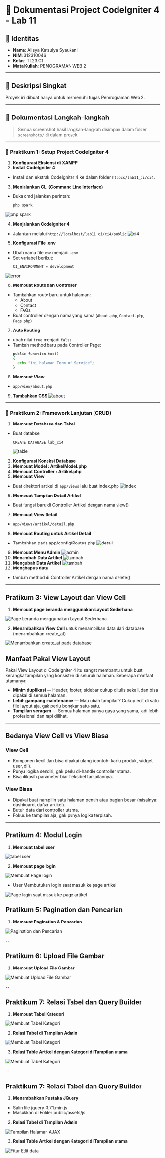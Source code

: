 # 📘 Dokumentasi Project CodeIgniter 4 - Lab 11

## 🧕 Identitas

- **Nama**: Alisya Katsulya Syaukani 
- **NIM**: 312310046
- **Kelas**: TI.23.C1  
- **Mata Kuliah**: PEMOGRAMAN WEB 2  

---

## 📁 Deskripsi Singkat

Proyek ini dibuat hanya untuk memenuhi tugas Pemrograman Web 2.  

---

## 📸 Dokumentasi Langkah-langkah

> Semua screenshot hasil langkah-langkah disimpan dalam folder `screenshots/` di dalam proyek.

---

### 🔧 Praktikum 1: Setup Project CodeIgniter 4

1. **Konfigurasi Ekstensi di XAMPP**  
2. **Install CodeIgniter 4** 
  - Install dan ekstrak CodeIgniter 4 ke dalam folder `htdocs/lab11_ci/ci4`.

3. **Menjalankan CLI (Command Line Interface)**
  - Buka cmd jalankan perintah:
    ```bash
    php spark
    ```
 ![php spark](screenshots/1.png)

4. **Menjalankan CodeIgniter 4**
  - Jalankan melalui `http://localhost/lab11_ci/ci4/public`
  ![ci4](screenshots/2.png)

5. **Konfigurasi File .env**
  - Ubah nama file `env` menjadi `.env`
  - Set variabel berikut:
    ```
    CI_ENVIRONMENT = development
    ```
  ![error](screenshots/3.png)

 6. **Membuat Route dan Controller**
   - Tambahkan route baru untuk halaman:
     - About
     - Contact
     - FAQs
   - Buat controller dengan nama yang sama (`About.php`, `Contact.php`, `Faqs.php`)

7. **Auto Routing**
  - ubah nilai `true` menjadi `false`
  - Tambah method baru pada Controller Page:
    ```bash
    public function tos()
    {
      echo "ini halaman Term of Service";
    }
    ```
8. **Membuat View** 
  - `app/view/about.php`

9. **Tambahkan CSS**
  ![about](screenshots/4.png)

---

### 🔧 Praktikum 2: Framework Lanjutan (CRUD)

1. **Membuat Database dan Tabel**
- Buat databse
  ```bash
  CREATE DATABASE lab_ci4
  ```

  ![table](screenshots/5.png)

2. **Konfigurasi Koneksi Database**
3. **Membuat Model : ArtikelModel.php**
4. **Membuat Controller : Artikel.php**
5. **Membuat View**
  - Buat direktori artikel di `app/views` lalu buat index.php
  ![index](screenshots/6.png)
6. **Membuat Tampilan Detail Artikel**
  - Buat fungsi baru di Controller Artikel dengan nama view()
7. **Membuat View Detail**
  - `app/views/artikel/detail.php`
8. **Membuat Routing untuk Artikel Detail**

  - Tambahkan pada app/config/Routes.php
   ![detail](screenshots/7.png)
9. **Membuat Menu Admin**
   ![admin](screenshots/8.png)
10. **Menambah Data Artikel**
   ![tambah](screenshots/9.png)
11. **Mengubah Data Artikel**
   ![tambah](screenshots/10.png)
12. **Menghapus data**
  - tambah method di Controller Artikel dengan nama delete()

---

## Pratikum 3: View Layout dan View Cell

1. **Membuat page beranda menggunakan Layout Sederhana**

![Page beranda menggunakan Layout Sederhana ](screenshots/11.png)

2. **Menambahkan View Cell**
 untuk menampilkan data dari database (menambahkan create_at)

![Menambahkan create_at pada database ](screenshots/12.png)

## Manfaat Pakai View Layout

Pakai View Layout di CodeIgniter 4 itu sangat membantu untuk buat kerangka tampilan yang konsisten di seluruh halaman. Beberapa manfaat utamanya:

- **Minim duplikasi** — Header, footer, sidebar cukup ditulis sekali, dan bisa dipakai di semua halaman.
- **Lebih gampang maintenance** — Mau ubah tampilan? Cukup edit di satu file layout aja, gak perlu bongkar satu-satu.
- **Tampilan seragam** — Semua halaman punya gaya yang sama, jadi lebih profesional dan rapi dilihat.

---

## Bedanya View Cell vs View Biasa

### View Cell
- Komponen kecil dan bisa dipakai ulang (contoh: kartu produk, widget user, dll).
- Punya logika sendiri, gak perlu di-handle controller utama.
- Bisa dikasih parameter biar fleksibel tampilannya.

### View Biasa
- Dipakai buat nampilin satu halaman penuh atau bagian besar (misalnya: dashboard, daftar artikel).
- Butuh data dari controller utama.
- Fokus ke tampilan aja, gak punya logika terpisah.

---

 ## Pratikum 4: Modul Login

1. **Membuat tabel user**

![tabel user ](screenshots/13.png)

2. **Membuat page login**
 
![Membuat Page login ](screenshots/14.png)

- User Membutukan login saat masuk ke page artikel

![Page login saat masuk ke page artikel ](screenshots/15.png)

## Pratikum 5: Pagination dan Pencarian

1. **Membuat Pagination & Pencarian**

![Pagination dan Pencarian ](screenshots/16.png)

--


## Pratikum 6: Upload File Gambar

1. **Membuat Upload File Gambar**

![Membuat Upload File Gambar ](screenshots/17.png)

--

## Praktikum 7: Relasi Tabel dan Query Builder 

1. **Membuat Tabel Kategori**

![Membuat Tabel Kategori ](screenshots/18.png)


2. **Relasi Tabel di Tampilan Admin**

![Membuat Tabel Kategori ](screenshots/19.png)

3. **Relasi Table Artikel dengan Kategori di Tampilan utama**

![Membuat Tabel Kategori ](screenshots/20.png)

--

## Praktikum 7: Relasi Tabel dan Query Builder 

1. **Menambahkan Pustaka JQuery**
- Salin file jquery-3.7.1.min.js 
- Masukkan di Folder public/assets/js

2. **Relasi Tabel di Tampilan Admin**

![Tampilan Halaman AJAX](screenshots/21.png)

3. **Relasi Table Artikel dengan Kategori di Tampilan utama**

![Fitur Edit data](screenshots/22.png)
